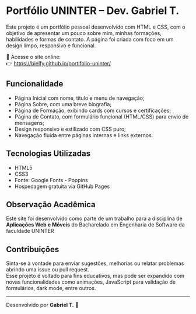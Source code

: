 # Portfólio UNINTER – Dev. Gabriel T.

Este projeto é um portfólio pessoal desenvolvido com HTML e CSS, com o objetivo de apresentar um pouco sobre mim, minhas formações, habilidades e formas de contato. A página foi criada com foco em um design limpo, responsivo e funcional.

📍 Acesse o site online:  
👉 https://bielfy.github.io/portifolio-uninter/

## Funcionalidade

- Página Inicial com nome, título e menu de navegação;
- Página Sobre, com uma breve biografia;
- Página de Formação, exibindo cards com cursos e certificações;
- Página de Contato, com formulário funcional (HTML/CSS) para envio de mensagens;
- Design responsivo e estilizado com CSS puro;
- Navegação fluida entre páginas internas e links externos.

## Tecnologias Utilizadas

- HTML5
- CSS3
- Fonte: Google Fonts - Poppins
- Hospedagem gratuita via GitHub Pages


## Observação Acadêmica

Este site foi desenvolvido como parte de um trabalho para a disciplina de **Aplicações Web e Móveis** do Bacharelado em Engenharia de Software da faculdade UNINTER
## Contribuições

Sinta-se à vontade para enviar sugestões, melhorias ou relatar problemas abrindo uma issue ou pull request.  
Esse projeto é voltado para fins educativos, mas pode ser expandido com novas funcionalidades como animações, JavaScript para validação de formulários, dark mode, entre outros.

---

Desenvolvido por **Gabriel T.** 🚀
